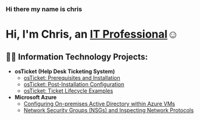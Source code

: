### Hi there my name is chris 
<h1>Hi, I'm Chris, an <a href="https://www.linkedin.com/in/christopher-dacres08"> IT Professional</a>☺</h1>

<h2>👨‍💻 Information Technology Projects:</h2>

- <b>osTicket (Help Desk Ticketing System)</b>
  - [osTicket: Prerequisites and Installation](https://github.com/ChristopherDacres/osticket-prereqs)
  - [osTicket: Post-Installation Configuration](https://github.com/ChristopherDacres/post-install-config)
  - [osTicket: Ticket Lifecycle Examples](https://github.com/ChristopherDacres/ticket-lifecycle)
- <b>Microsoft Azure</b>
  - [Configuring On-premises Active Directory within Azure VMs](https://github.com/ChristopherDacres/configure-ad)
  - [Network Security Groups (NSGs) and Inspecting Network Protocols](https://github.com/ChristopherDacres/azure-network-protocols)


